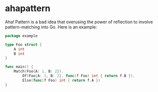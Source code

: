 # ahapattern

Aha! Pattern is a bad idea that overusing the power of reflection to involve pattern-matching into Go. Here is an example:

```go
package example

type Foo struct {
    A int
    B int
}

func main() {
    Match(Foo{A: 1, B: 2}).
        Of(Foo{A: 1, B: 2}, func(f Foo) int { return f.B }).
        Else(func(f Foo) int { return f.A })
}
```
